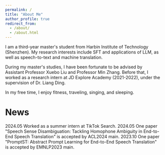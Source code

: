 ```yaml
---
permalink: /
title: "About Me"
author_profile: true
redirect_from: 
  - /about/
  - /about.html
---
```


I am a third-year master's student from Harbin Institute of Technology (Shenzhen). My research interests include SFT and applications of LLM, as well as speech-to-text and machine translation.

During my master's studies, I have been fortunate to be advised by Assistant Professor Xuebo Liu and Professor Min Zhang. Before that, I worked as a research intern at JD Explore Academy (2021-2022), under the supervision of Dr. Liang Ding.

In my free time, I enjoy fitness, traveling, singing, and sleeping.

News
======
2024.05 Worked as a summer intern at TikTok Search.
2024.05 One paper "Speech Sense Disambiguation: Tackling Homophone Ambiguity in End-to-End Speech Translation" is accepted by ACL2024 main. 
2023.10 One paper "PromptST: Abstract Prompt Learning for End-to-End Speech Translation" is accepted by EMNLP2023 main.

